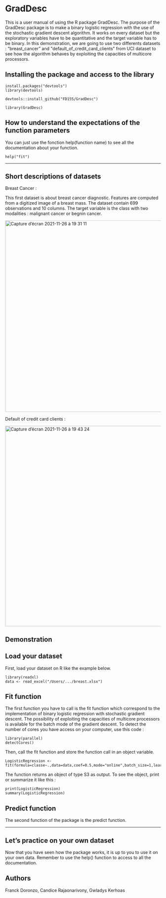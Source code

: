 # GradDesc

This is a user manual of using the R package GradDesc. The purpose of the GradDesc package is to make a binary logistic regression with the use of the stochastic gradient descent algorithm. It works on every dataset but the exploratory variables have to be quantitative and the target variable has to be binary.
In this demonstration, we are going to use two differents datasets : “breast_cancer” and "default_of_credit_card_clients" from UCI dataset to see how the algorithm behaves by exploiting the capacities of multicore processors.

Installing the package and access to the library
----------------------
    
    install.packages("devtools")
    library(devtools)

    devtools::install_github("FD155/GradDesc")
    
    library(GradDesc)
    
How to understand the expectations of the function parameters
----------------------   
You can just use the fonction help(function name) to see all the documentation about your function.

    help("fit")
   
----------------------  
    
Short descriptions of datasets
----------------------   

Breast Cancer : 

This first dataset is about breast cancer diagnostic. Features are computed from a digitized image of a breast mass. The dataset contain 699 observations and 10 columns. The target variable is the class with two modalities : malignant cancer or begnin cancer. 

<img width="620" alt="Capture d’écran 2021-11-26 à 19 31 11" src="https://user-images.githubusercontent.com/73121667/143619934-0c3f828b-8c78-44bc-b141-85016d5d4bb0.png">


Default of credit card clients :

<img width="649" alt="Capture d’écran 2021-11-26 à 19 43 24" src="https://user-images.githubusercontent.com/73121667/143620746-5a553513-0c7b-47eb-b1f7-cf3d447f1301.png">



    
Demonstration
----------------------  


Load your dataset
----------------------  
First, load your dataset on R like the example below.
    
    library(readxl)
    data <- read_excel("/Users/.../breast.xlsx")


Fit function
----------------------   
The first function you have to call is the fit function which correspond to the implementation of binary logistic regression with stochastic gradient descent. The possibility of exploiting the capacities of multicore processors is available for the batch mode of the gradient descent. To detect the number of cores you have access on your computer, use this code :

    library(parallel)
    detectCores()
    
Then, call the fit function and store the function call in an object variable.

    LogisticRegression <- fit(formula=classe~.,data=data,coef=0.5,mode="online",batch_size=1,learningrate=0.1,max_iter=100)

The function returns an object of type S3 as output. To see the object, print or summarize it like this :

    print(LogisticRegression)
    summary(LogisticRegression)


Predict function
----------------------   
The second function of the package is the predict function.


----------------------  

Let’s practice on your own dataset
----------------------  
Now that you have seen how the package works, it is up to you to use it on your own data. Remember to use the help() function to access to all the documentation.

Authors
----------------------  

Franck Doronzo, Candice Rajaonarivony, Gwladys Kerhoas
